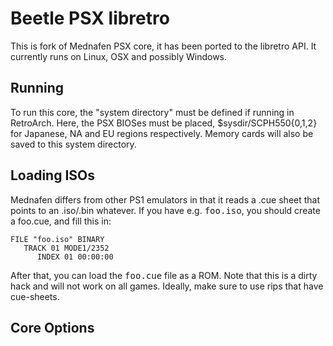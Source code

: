# Beetle PSX libretro

This is fork of Mednafen PSX core, it has been ported to the libretro API.
It currently runs on Linux, OSX and possibly Windows.

## Running

To run this core, the "system directory" must be defined if running in RetroArch.
Here, the PSX BIOSes must be placed, $sysdir/SCPH550{0,1,2} for Japanese, NA and EU regions respectively.
Memory cards will also be saved to this system directory.

## Loading ISOs

Mednafen differs from other PS1 emulators in that it reads a .cue sheet that points to an .iso/.bin whatever.
If you have e.g. <tt>foo.iso</tt>, you should create a foo.cue, and fill this in:

    FILE "foo.iso" BINARY
       TRACK 01 MODE1/2352
          INDEX 01 00:00:00

After that, you can load the <tt>foo.cue</tt> file as a ROM.
Note that this is a dirty hack and will not work on all games.
Ideally, make sure to use rips that have cue-sheets.

## Core Options

   


